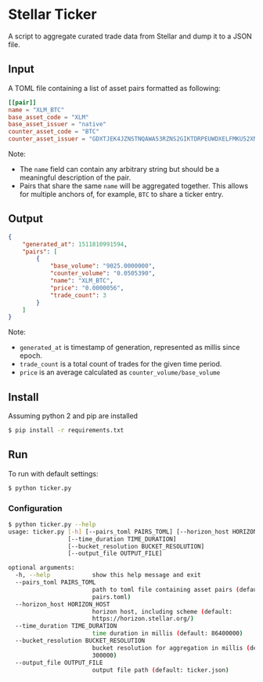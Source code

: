 # Stellar Ticker #

A script to aggregate curated trade data from Stellar and dump it to a JSON file. 

## Input ##

A TOML file containing a list of asset pairs formatted as following: 

```toml
[[pair]]
name = "XLM_BTC"
base_asset_code = "XLM"
base_asset_issuer = "native"
counter_asset_code = "BTC"
counter_asset_issuer = "GDXTJEK4JZNSTNQAWA53RZNS2GIKTDRPEUWDXELFMKU52XNECNVDVXDI"
```

Note: 
- The `name` field can contain any arbitrary string but should be a meaningful description of the pair. 
- Pairs that share the same `name` will be aggregated together. This allows for multiple anchors of, for example, 
`BTC` to share a ticker entry.

## Output ##
```json
{
    "generated_at": 1511810991594, 
    "pairs": [
        {
            "base_volume": "9025.0000000", 
            "counter_volume": "0.0505390", 
            "name": "XLM_BTC", 
            "price": "0.0000056", 
            "trade_count": 3
        }
    ]
}
```

Note: 
- `generated_at` is timestamp of generation, represented as millis since epoch.
- `trade_count` is a total count of trades for the given time period.
- `price` is an average calculated as `counter_volume/base_volume`
  
## Install ##
Assuming python 2 and pip are installed 

```bash
$ pip install -r requirements.txt
```
  
## Run ## 

To run with default settings: 
```bash
$ python ticker.py
```

### Configuration
```bash
$ python ticker.py --help
usage: ticker.py [-h] [--pairs_toml PAIRS_TOML] [--horizon_host HORIZON_HOST]
                 [--time_duration TIME_DURATION]
                 [--bucket_resolution BUCKET_RESOLUTION]
                 [--output_file OUTPUT_FILE]

optional arguments:
  -h, --help            show this help message and exit
  --pairs_toml PAIRS_TOML
                        path to toml file containing asset pairs (default:
                        pairs.toml)
  --horizon_host HORIZON_HOST
                        horizon host, including scheme (default:
                        https://horizon.stellar.org/)
  --time_duration TIME_DURATION
                        time duration in millis (default: 86400000)
  --bucket_resolution BUCKET_RESOLUTION
                        bucket resolution for aggregation in millis (default:
                        300000)
  --output_file OUTPUT_FILE
                        output file path (default: ticker.json)


```